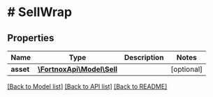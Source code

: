 # # SellWrap

## Properties

Name | Type | Description | Notes
------------ | ------------- | ------------- | -------------
**asset** | [**\FortnoxApi\Model\Sell**](Sell.md) |  | [optional]

[[Back to Model list]](../../README.md#models) [[Back to API list]](../../README.md#endpoints) [[Back to README]](../../README.md)
